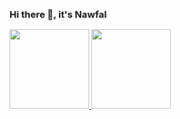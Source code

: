 ### Hi there 👋, it's Nawfal

<p align="left">
<a href="https://github.com/dimasmds">
  <img height="140em" src="https://github-readme-stats-eight-theta.vercel.app/api?username=NawfalHadi&show_icons=true&theme=algolia&include_all_commits=true&count_private=true"/>
  <img height="140em" src="https://github-readme-stats-eight-theta.vercel.app/api/top-langs/?username=NawfalHadi&layout=compact&langs_count=8&theme=algolia"/>
</a>
</p>

<!--
**NawfalHadi/NawfalHadi** is a ✨ _special_ ✨ repository because its `README.md` (this file) appears on your GitHub profile.

Here are some ideas to get you started:

- 🔭 I’m currently working on ...
- 🌱 I’m currently learning ...
- 👯 I’m looking to collaborate on ...
- 🤔 I’m looking for help with ...
- 💬 Ask me about ...
- 📫 How to reach me: ...
- 😄 Pronouns: ...
- ⚡ Fun fact: ...
-->
